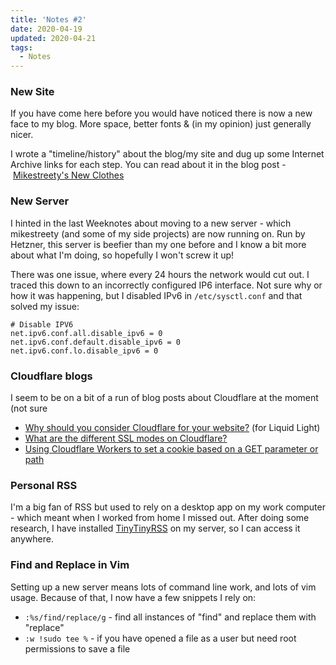 ```yaml
---
title: 'Notes #2'
date: 2020-04-19
updated: 2020-04-21
tags:
  - Notes
---
```


### New Site

If you have come here before you would have noticed there is now a new face to my blog. More space, better fonts & (in my opinion) just generally nicer.

I wrote a "timeline/history" about the blog/my site and dug up some Internet Archive links for each step. You can read about it in the blog post - [Mikestreety's New Clothes](/blog/mikestreetys-new-clothes)

### New Server

I hinted in the last Weeknotes about moving to a new server - which mikestreety (and some of my side projects) are now running on. Run by Hetzner, this server is beefier than my one before and I know a bit more about what I'm doing, so hopefully I won't screw it up!

There was one issue, where every 24 hours the network would cut out. I traced this down to an incorrectly configured IP6 interface. Not sure why or how it was happening, but I disabled IPv6 in `/etc/sysctl.conf` and that solved my issue:

```
# Disable IPV6
net.ipv6.conf.all.disable_ipv6 = 0
net.ipv6.conf.default.disable_ipv6 = 0
net.ipv6.conf.lo.disable_ipv6 = 0
```

### Cloudflare blogs

I seem to be on a bit of a run of blog posts about Cloudflare at the moment (not sure

- [Why should you consider Cloudflare for your website?](https://www.liquidlight.co.uk/blog/why-should-you-consider-cloudflare-for-your-website/) (for Liquid Light)
- [What are the different SSL modes on Cloudflare?](/blog/what-are-the-different-ssl-modes-on-cloudflare)
- [Using Cloudflare Workers to set a cookie based on a GET parameter or path](/blog/using-cloudflare-workers-to-set-a-cookie-based-on-a-get-parameter-or-path)

### Personal RSS

I'm a big fan of RSS but used to rely on a desktop app on my work computer - which meant when I worked from home I missed out. After doing some research, I have installed [TinyTinyRSS](https://tt-rss.org/) on my server, so I can access it anywhere.

### Find and Replace in Vim

Setting up a new server means lots of command line work, and lots of vim usage. Because of that, I now have a few snippets I rely on:

- `:%s/find/replace/g` - find all instances of "find" and replace them with "replace"
- `:w !sudo tee %` - if you have opened a file as a user but need root permissions to save a file

